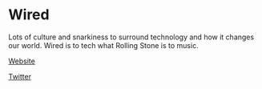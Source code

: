 # Wired

Lots of culture and snarkiness to surround technology and how it changes our world. Wired is to tech what Rolling Stone is to music.

[Website](https://www.wired.com/?developerstash)

[Twitter](http://twitter.com/wired)
